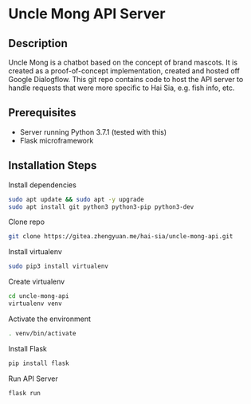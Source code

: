 # Uncle Mong API Server

## Description
Uncle Mong is a chatbot based on the concept of brand mascots. It is created as a proof-of-concept implementation, created and hosted off Google Dialogflow. This git repo contains code to host the API server to handle requests that were more specific to Hai Sia, e.g. fish info, etc.

## Prerequisites
- Server running Python 3.7.1 (tested with this)
- Flask microframework

## Installation Steps

Install dependencies
```sh
sudo apt update && sudo apt -y upgrade
sudo apt install git python3 python3-pip python3-dev
```

Clone repo
```sh
git clone https://gitea.zhengyuan.me/hai-sia/uncle-mong-api.git
```

Install virtualenv
```sh
sudo pip3 install virtualenv
```

Create virtualenv
```sh
cd uncle-mong-api
virtualenv venv
```

Activate the environment
```sh
. venv/bin/activate
```

Install Flask
```sh
pip install flask
```

Run API Server
```sh
flask run
```
